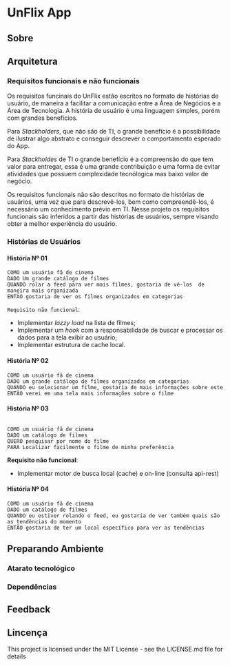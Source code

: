 # UnFlix App

## Sobre

## Arquitetura

### Requisitos funcionais e não funcionais

Os requisitos funcinais do UnFlix estão escritos no formato de histórias de usuário, de maneira a facilitar a comunicação entre a Área de Negócios e a Área de Tecnologia. A história de usuário é uma linguagem simples, porém com grandes benefícios.

Para _Stackholders_, que não são de TI, o grande benefício é a possibilidade de ilustrar algo abstrato e conseguir descrever o comportamento esperado do App.

Para _Stackholdes_ de TI o grande benefício é a compreensão do que tem valor para entregar, essa é uma grande contribuição e uma forma de evitar atividades que possuem complexidade tecnólogica mas baixo valor de negócio.

Os requisitos funcionais não são descritos no formato de histórias de usuários, uma vez que para descrevê-los, bem como compreendê-los, é necessário um conhecimento prévio em TI. Nesse projeto os requisitos funcionais são inferidos a partir das histórias de usuários, sempre visando obter a melhor experiência do usuário.

### Histórias de Usuários

#### História Nº 01 ####
~~~
COMO um usuário fã de cinema
DADO Um grande catálogo de filmes 
QUANDO rolar a feed para ver mais filmes, gostaria de vê-los  de maneira mais organizada
ENTÃO gostaria de ver os filmes organizados em categorias
~~~

`Requisito não funcional`:

- Implementar _lazzy load_ na lista de filmes;
- Implementar um _hook_ com a responsabilidade de buscar e processar os dados para a tela exibir ao usuário;
- Implementar estrutura de cache local.

#### História Nº 02 ####
~~~
COMO um usuário fã de cinema
DADO um grande catálogo de filmes organizados em categorias
QUANDO eu selecionar um filme, gostaria de mais informações sobre este
ENTÃO verei em uma tela mais informações sobre o filme
~~~

#### História Nº 03 ####
~~~

COMO um usuário fã de cinema
DADO um catálogo de filmes
QUERO pesquisar por nome do filme
PARA Localizar facilmente o filme de minha preferência
~~~

**Requisito não funcional**:

- Implementar motor de busca local (cache) e on-line (consulta api-rest)

#### História Nº 04 ####
~~~
COMO um usuário fã de cinema
DADO um catálogo de filmes
QUANDO eu estiver rolando o feed, eu gostaria de ver também quais são as tendências do momento
ENTÃO gostaria de ter um local específico para ver as tendências
~~~

## Preparando Ambiente

### Atarato tecnológico

### Dependências

## Feedback

## Lincença

This project is licensed under the MIT License - see the LICENSE.md file for details
